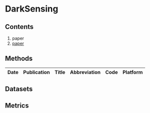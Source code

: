 # DarkSensing 
## Contents
1. paper
2. [paper](https://github.com/Li-Chongyi/Lighting-the-Darkness-in-the-Deep-Learning-Era-Open/tree/main)

## Methods
|Date|Publication|Title|Abbreviation|Code|Platform|
|---|---|---|---|---|---|

## Datasets

## Metrics

